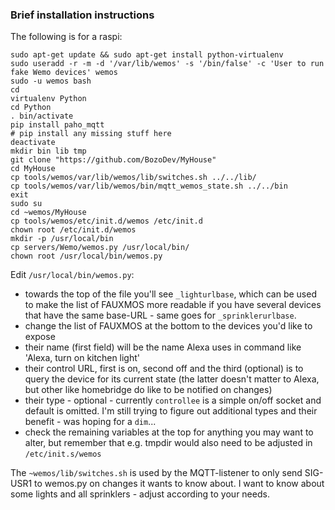 ### Brief installation instructions

The following is for a raspi:

```
sudo apt-get update && sudo apt-get install python-virtualenv
sudo useradd -r -m -d '/var/lib/wemos' -s '/bin/false' -c 'User to run fake Wemo devices' wemos
sudo -u wemos bash
cd
virtualenv Python
cd Python
. bin/activate
pip install paho_mqtt
# pip install any missing stuff here
deactivate
mkdir bin lib tmp
git clone "https://github.com/BozoDev/MyHouse"
cd MyHouse
cp tools/wemos/var/lib/wemos/lib/switches.sh ../../lib/
cp tools/wemos/var/lib/wemos/bin/mqtt_wemos_state.sh ../../bin
exit
sudo su
cd ~wemos/MyHouse
cp tools/wemos/etc/init.d/wemos /etc/init.d
chown root /etc/init.d/wemos
mkdir -p /usr/local/bin
cp servers/Wemo/wemos.py /usr/local/bin/
chown root /usr/local/bin/wemos.py
```

Edit `/usr/local/bin/wemos.py`:
-  towards the top of the file you'll see `_lighturlbase`, which can be used to make the list of FAUXMOS more readable if you have several devices that have the same base-URL - same goes for `_sprinklerurlbase`.
-  change the list of FAUXMOS at the bottom to the devices you'd like to expose
  -  their name (first field) will be the name Alexa uses in command like 'Alexa, turn on kitchen light'
  -  their control URL, first is on, second off and the third (optional) is to query the device for its current state (the latter doesn't matter to Alexa, but other like homebridge do like to be notified on changes)
  -  their type - optional - currently `controllee` is a simple on/off socket and default is omitted. I'm still trying to figure out additional types and their benefit - was hoping for a `dim`...
-  check the remaining variables at the top for anything you may want to alter, but remember that e.g. tmpdir would also need to be adjusted in `/etc/init.s/wemos`

The `~wemos/lib/switches.sh` is used by the MQTT-listener to only send SIG-USR1 to wemos.py on changes it wants to know about. I want to know about some lights and all sprinklers - adjust according to your needs.

